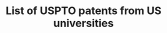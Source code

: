 ---
layout: default
cost: None
description: Using cross-state panel and cross-U.S. commuting-zone data to look at
  the relationship between innovation, top income inequality and social mobility.
  From the paper "Innovation and Top Income Inequality" (Aghion, Akcigit, Bergeaud,
  Blundell, Hémous). This dataset lists all USPTO patents from 1969 to 2016 whose
  assignee is a univeristy and give the name and state of this university (originally
  taken from USPTO and improved).
doi: https://doi.org/10.1093/restud/rdy027
last_edit: Fri, 03 Dec 2021 20:14:51 GMT
location: https://sites.google.com/site/abergeaudeco/data?authuser=0
maintained_by: Contact maintainer through Dataverse
record_creation_timestamp: 08/17/2021, 09:11:41
related_publications: https://academic.oup.com/restud/article/86/1/1/5026613
slug: us_university_patents
tags:
- inequality
- geography
- social mobility
- patents
timeframe: 1969-2016
title: List of USPTO patents from US universities
uuid: f61ebc77-4082-43c5-ae60-383a756ce308
---